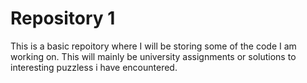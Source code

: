 # Repository 1
This is a basic repoitory where I will be storing some of the code I am working on. This will mainly be university assignments or solutions to interesting puzzless i have encountered.
